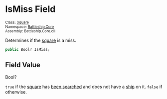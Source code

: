 # IsMiss Field

<sub>Class: [Square](../Square.md)  
Namespace: [Battleship.Core](../../Battleship.Core.md)  
Assembly: Battleship.Core.dll</sub>

Determines if the [square](../Square.md) is a miss.

```cs
public Bool? IsMiss;
```

## Field Value

Bool?

`true` if the [square](../Square.md) has [been searched](BeenSearched.md) and does not have a [ship](Ship.md) on it. `false` if otherwise.